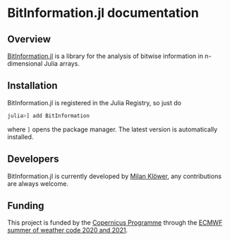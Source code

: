 # BitInformation.jl documentation

## Overview

[BitInformation.jl](https://github.com/milankl/BitInformation.jl) is a library for the analysis of bitwise information in n-dimensional Julia arrays. 

## Installation

BitInformation.jl is registered in the Julia Registry, so just do
```julia
julia>] add BitInformation
```
where `]` opens the package manager. The latest version is automatically installed.

## Developers

BitInformation.jl is currently developed by [Milan Klöwer](https://github.com/milankl), any contributions are always welcome.

## Funding

This project is funded by the [Copernicus Programme](https://www.copernicus.eu/en/copernicus-services/atmosphere) through the [ECMWF summer of weather code 2020 and 2021](https://esowc.ecmwf.int/).